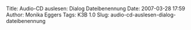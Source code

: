 Title: Audio-CD auslesen: Dialog Dateibenennung
Date: 2007-03-28 17:59
Author: Monika Eggers
Tags: K3B 1.0
Slug: audio-cd-auslesen-dialog-dateibenennung


